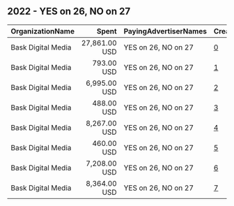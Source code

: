 ## 2022 - YES on 26, NO on 27 
|OrganizationName|Spent|PayingAdvertiserNames|CreativeUrls|Impressions|Genders|AgeBrackets|CountryCodes|BillingAddresses|CandidateBallotInformation|
|:---|---:|:---|:---|---:|:---|:---|:---|:---|:---|
|Bask Digital Media|27,861.00 USD|YES on 26, NO on 27|[0](https://www.snap.com/political-ads/asset/2e1356013a6807956663f8e5742ddc38874b42e99c433e8c6e412665f9da715e?mediaType=mp4)|1,061,068|FEMALE|18-34|united states|US|Proposition 27|
|Bask Digital Media|793.00 USD|YES on 26, NO on 27|[1](https://www.snap.com/political-ads/asset/bbb53615a2d70e093e15dd9652db415867428643f7f6105655370f9a489c1ced?mediaType=mp4)|28,366||25-49|united states|US|Proposition 27|
|Bask Digital Media|6,995.00 USD|YES on 26, NO on 27|[2](https://www.snap.com/political-ads/asset/c1aa1884cb39c0387c3d8db5fdad7803fc004f79bad4ac8eda0782dac4a3b092?mediaType=mp4)|274,569||25-49|united states|US|Proposition 27|
|Bask Digital Media|488.00 USD|YES on 26, NO on 27|[3](https://www.snap.com/political-ads/asset/f8ef40362c277bed421dfee552cd0d02587cd0af3ec8c13643e3a6cad74eb41e?mediaType=mp4)|25,905|FEMALE|18-34|united states|US|Proposition 27|
|Bask Digital Media|8,267.00 USD|YES on 26, NO on 27|[4](https://www.snap.com/political-ads/asset/38e1833380bd274c725b707d01f3218c53cfe30b11ef448c1dde116ef16507ab?mediaType=mp4)|303,256||25-49|united states|US|Proposition 27|
|Bask Digital Media|460.00 USD|YES on 26, NO on 27|[5](https://www.snap.com/political-ads/asset/857c74a17892fb9fbae3e960b798477b659519c51d41d882b63e59befc7a1e92?mediaType=mp4)|31,577||25-49|united states|US|Proposition 27|
|Bask Digital Media|7,208.00 USD|YES on 26, NO on 27|[6](https://www.snap.com/political-ads/asset/502401c27d60d69a49e41feca7bed458d237f33c469343e3a64e260d791ae69e?mediaType=mp4)|792,772||25-49|united states|US|Proposition 27|
|Bask Digital Media|8,364.00 USD|YES on 26, NO on 27|[7](https://www.snap.com/political-ads/asset/310ba0eab09a5a565f0d24a0ffe9d41868b5ad51f8bf1079a79a96baf37ee604?mediaType=mp4)|849,059||25-49|united states|US|Proposition 27|
